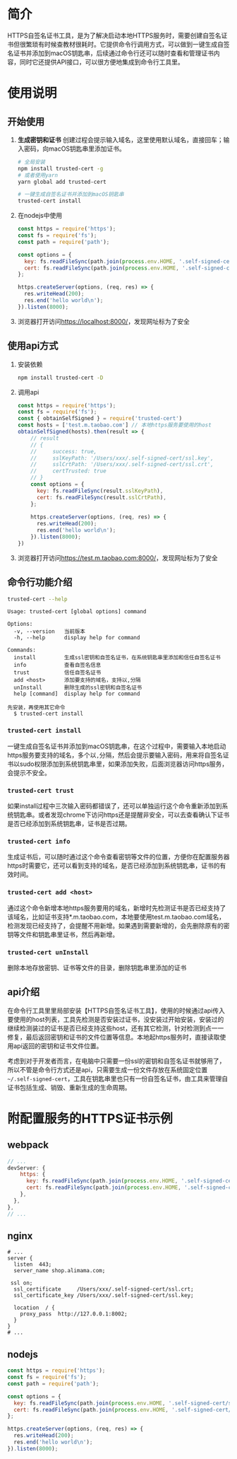 # 简介
HTTPS自签名证书工具，是为了解决启动本地HTTPS服务时，需要创建自签名证书但很繁琐有时候查教材很耗时。它提供命令行调用方式，可以做到一键生成自签名证书并添加到macOS钥匙串，后续通过命令行还可以随时查看和管理证书内容，同时它还提供API接口，可以很方便地集成到命令行工具里。

# 使用说明
## 开始使用
1. **生成密钥和证书** 创建过程会提示输入域名，这里使用默认域名，直接回车；输入密码，向macOS钥匙串里添加证书。
	
	```bash
	# 全局安装
	npm install trusted-cert -g
	# 或者使用yarn
	yarn global add trusted-cert
	
	# 一键生成自签名证书并添加到macOS钥匙串
	trusted-cert install
	```
2. 在nodejs中使用
 
	```javascript
	const https = require('https');
	const fs = require('fs');
	const path = require('path');
	
	const options = {
      key: fs.readFileSync(path.join(process.env.HOME, '.self-signed-cert/ssl.key')),
      cert: fs.readFileSync(path.join(process.env.HOME, '.self-signed-cert/ssl.crt')),
	};
	
	https.createServer(options, (req, res) => {
	  res.writeHead(200);
	  res.end('hello world\n');
	}).listen(8000);
	```
3. 浏览器打开访问<https://localhost:8000/>，发现网址标为了安全

## 使用api方式
1. 安装依赖  
	```bash
	npm install trusted-cert -D
	```
	
2. 调用api  

	```javascript
	const https = require('https');
	const fs = require('fs');
	const { obtainSelfSigned } = require('trusted-cert')
	const hosts = ['test.m.taobao.com'] // 本地https服务要使用的host
	obtainSelfSigned(hosts).then(result => {
	    // result
	    // {
	    //     success: true,
	    //     sslKeyPath: '/Users/xxx/.self-signed-cert/ssl.key',
	    //     sslCrtPath: '/Users/xxx/.self-signed-cert/ssl.crt',
	    //     certTrusted: true
	    // }
		const options = {
	      key: fs.readFileSync(result.sslKeyPath),
	      cert: fs.readFileSync(result.sslCrtPath),
		};
		
		https.createServer(options, (req, res) => {
		  res.writeHead(200);
		  res.end('hello world\n');
		}).listen(8000);
	})
	```
3. 浏览器打开访问<https://test.m.taobao.com:8000/>，发现网址标为了安全
## 命令行功能介绍
```bash
trusted-cert --help
```

```
Usage: trusted-cert [global options] command

Options:
  -v, --version   当前版本
  -h, --help      display help for command

Commands:
  install         生成ssl密钥和自签名证书，在系统钥匙串里添加和信任自签名证书
  info            查看自签名信息
  trust           信任自签名证书
  add <host>      添加要支持的域名，支持以,分隔
  unInstall       删除生成的ssl密钥和自签名证书
  help [command]  display help for command

先安装，再使用其它命令
  $ trusted-cert install
```

### `trusted-cert install`
一键生成自签名证书并添加到macOS钥匙串，在这个过程中，需要输入本地启动https服务要支持的域名，多个以`,`分隔，然后会提示要输入密码，用来将自签名证书以sudo权限添加到系统钥匙串里，如果添加失败，后面浏览器访问https服务，会提示不安全。

### `trusted-cert trust`
如果install过程中三次输入密码都错误了，还可以单独运行这个命令重新添加到系统钥匙串。或者发现chrome下访问https还是提醒非安全，可以去查看确认下证书是否已经添加到系统钥匙串，证书是否过期。

### `trusted-cert info`
生成证书后，可以随时通过这个命令查看密钥等文件的位置，方便你在配置服务器https时需要它，还可以看到支持的域名，是否已经添加到系统钥匙串，证书的有效时间。

### `trusted-cert add <host>`
通过这个命令新增本地https服务要用的域名，新增时先检测证书是否已经支持了该域名，比如证书支持*.m.taobao.com，本地要使用test.m.taobao.com域名，检测发现已经支持了，会提醒不用新增。如果遇到需要新增的，会先删除原有的密钥等文件和钥匙串里证书，然后再新增。

### `trusted-cert unInstall`
删除本地存放密钥、证书等文件的目录，删除钥匙串里添加的证书


## api介绍
在命令行工具里里局部安装【HTTPS自签名证书工具】，使用的时候通过api传入要使用的host列表，工具先检测是否安装过证书，没安装过开始安装，安装过的继续检测装过的证书是否已经支持这些host，还有其它检测，针对检测到点一一修复，最后返回密钥和证书的文件位置等信息。本地起https服务时，直接读取使用api返回的密钥和证书文件位置。

考虑到对于开发者而言，在电脑中只需要一份ssl的密钥和自签名证书就够用了，所以不管是命令行方式还是api，只需要生成一份文件存放在系统固定位置`~/.self-signed-cert`，工具在钥匙串里也只有一份自签名证书，由工具来管理自证书包括生成、销毁、重新生成的生命周期。

# 附配置服务的HTTPS证书示例
## webpack
```javascript
// ...
devServer: {
    https: {
      key: fs.readFileSync(path.join(process.env.HOME, '.self-signed-cert/ssl.key')),
      cert: fs.readFileSync(path.join(process.env.HOME, '.self-signed-cert/ssl.crt')),
    },
  },
},
// ...
```

## nginx
```nginx
# ...
server {
  listen  443;
  server_name shop.alimama.com;
 
 ssl on;
  ssl_certificate     /Users/xxx/.self-signed-cert/ssl.crt;
  ssl_certificate_key /Users/xxx/.self-signed-cert/ssl.key;
 
  location  / {
    proxy_pass  http://127.0.0.1:8002;
  }
}
# ...
```


## nodejs
```javascript
const https = require('https');
const fs = require('fs');
const path = require('path');

const options = {
  key: fs.readFileSync(path.join(process.env.HOME, '.self-signed-cert/ssl.key')),
  cert: fs.readFileSync(path.join(process.env.HOME, '.self-signed-cert/ssl.crt')),
};

https.createServer(options, (req, res) => {
  res.writeHead(200);
  res.end('hello world\n');
}).listen(8000);
```
